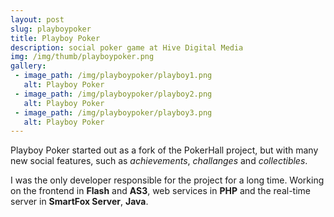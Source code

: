```yaml
---
layout: post
slug: playboypoker
title: Playboy Poker
description: social poker game at Hive Digital Media
img: /img/thumb/playboypoker.png
gallery:
 - image_path: /img/playboypoker/playboy1.png
   alt: Playboy Poker
 - image_path: /img/playboypoker/playboy2.png
   alt: Playboy Poker
 - image_path: /img/playboypoker/playboy3.png
   alt: Playboy Poker
---
```


Playboy Poker started out as a fork of the PokerHall project, but with many new social features, such as *achievements*, *challanges* and *collectibles*.

I was the only developer responsible for the project for a long time. Working on the frontend in **Flash** and **AS3**, web services in **PHP** and the real-time server in **SmartFox Server**, **Java**.
